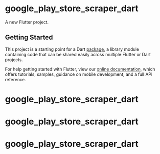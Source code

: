 # google_play_store_scraper_dart

A new Flutter project.

## Getting Started

This project is a starting point for a Dart
[package](https://flutter.dev/developing-packages/),
a library module containing code that can be shared easily across
multiple Flutter or Dart projects.

For help getting started with Flutter, view our 
[online documentation](https://flutter.dev/docs), which offers tutorials, 
samples, guidance on mobile development, and a full API reference.
# google_play_store_scraper_dart
# google_play_store_scraper_dart
# google_play_store_scraper_dart
